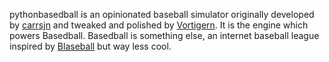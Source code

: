 pythonbasedball is an opinionated baseball simulator originally developed by [carrsjn](github.com/carrsjn) and tweaked and polished by [Vortigern](github.com/Vortigern-The-Grey). It is the engine which powers Basedball.
Basedball is something else, an internet baseball league inspired by [Blaseball](blaseball.com) but way less cool.